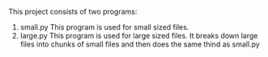 This project consists of two programs:
1. small.py
  This program is used for small sized files.
2. large.py
  This program is used for large sized files. It breaks down large files into chunks of small files and then does the same thind as small.py
